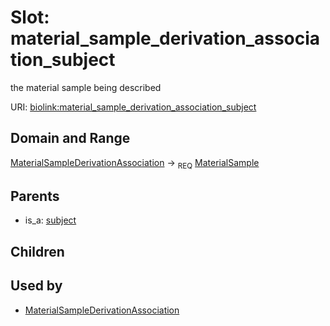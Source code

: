 
# Slot: material_sample_derivation_association_subject


the material sample being described

URI: [biolink:material_sample_derivation_association_subject](https://w3id.org/biolink/vocab/material_sample_derivation_association_subject)


## Domain and Range

[MaterialSampleDerivationAssociation](MaterialSampleDerivationAssociation.md) &#8594;  <sub>REQ</sub> [MaterialSample](MaterialSample.md)

## Parents

 *  is_a: [subject](subject.md)

## Children


## Used by

 * [MaterialSampleDerivationAssociation](MaterialSampleDerivationAssociation.md)
